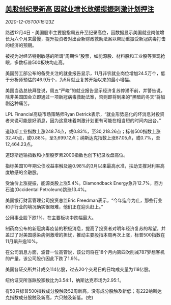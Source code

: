 <!--1607127797000-->
[美股创纪录新高 因就业增长放缓提振刺激计划押注](https://cn.reuters.com/article/usa-stocks-job-stimulus-1205-idCNKBS28F00H)
------

<div><i>2020-12-05T00:15:23Z</i></div><p>路透12月4日 - 美国股市主要股指周五升至纪录高位，因数据显示美国就业岗位增长为六个月来最慢，提升投资者对出台新财政救助法案以帮助重振受新冠病毒打击的经济的预期。</p><p>被视为对经济特别敏感的所谓“周期性”股票，如能源股、材料股和工业股等表现抢眼，多数标普500板块均走高。</p><p>美国劳工部公布的备受关注的就业报告显示，11月非农就业岗位增加24.5万个，低于分析师预估的46.9万个，为5月就业复苏开始以来的最小增幅。</p><p>美国当选总统拜登说，周五“严峻”的就业报告显示经济复苏停滞不前，并警告说，除非美国国会立即通过一项新冠病毒救助法案，否则即将到来的“黑暗的冬天”将加剧这种痛苦。</p><p>LPL Financial高级市场策略师Ryan Detrick表示，“就业形势恶化的坏消息对投资者来说可能是好消息，因为这意味着刺激计划更有可能在相当短的时间内出台。”</p><p>道琼斯工业指数上涨248.74点，或0.83%，至30,218.26点；标普500指数上涨32.40点，或0.88%，至3,699.12点；纳斯达克指数上涨87.05点，或0.7%，至12,464.23点。</p><p>道琼斯运输指数和小型股罗素2000指数也创下纪录收盘高位。</p><p>指标美国10年期公债收益率触及逾0.98%的3月以来最高水准，扶助支撑对利率高度敏感的金融股。</p><p>受油价上涨提振，能源类股上涨5.4%。Diamondback Energy急升12.7%，西方石油(Occidental Petroleum)跳涨13.4%。</p><p>美国银行财富管理公司投资总监Eric Freedman表示，“今年迄今为止，那些行业和子行业的境况确实很艰难，他们正在迎头赶上。”</p><p>公用事业股下跌1%，在主要板块中跌幅最大。</p><p>制药商公布的新冠病毒疫苗的积极消息，提高了投资者对明年经济复苏的希望，并盖过了对美国感染病例激增的担忧，推动主要股指本周再次上涨，标普500指数在11月飙升逾10%。</p><p>在公司消息方面，波音一位高管说，该公司将在18个月内第四次削减787梦想客机的产量，该公司股价因此下跌了1.9%。</p><p>美国各证交所共计成交114亿股，过去20个交易日的日均成交量为118亿股。</p><p>纽约证交所涨跌股家数比为3.54:1，纳斯达克市场为2.95:1。</p><p>有50只标普500指数成分股触及52周新高，没有成分股触及新低；有222纳斯达克指数成分股触及新高，六只触及新低。(完)</p>

